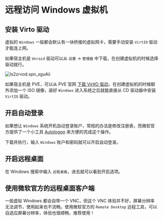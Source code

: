 # 远程访问 Windows 虚拟机

## 安装 Virto 驱动

虚拟的 `Windows` 一般都会默认有一块桥接的虚拟网卡，需要手动安装 `VirtIO` 驱动才能连上网。

如果宿主机是 `Unraid` 驱动可以从 `设置` -> `管理器` 中下载，在创建虚拟机的时候选择驱动就行。

![ls2zrvod.spn_xguAii](https://slark-blog.s3.bitiful.net/ls2zrvod.spn_xguAii.png)

如果宿主机是 PVE，可以从 PVE 官网 [下载 VirtIO 驱动](https://pve.proxmox.com/wiki/Windows_VirtIO_Drivers#Installation)，在创建虚拟机的时候额外添加一个 ISO 镜像，装好 `Windows` 进入系统之后就能直接从 CD 驱动器中安装 `VirtIO` 驱动。

## 开启自动登录

如果想让 `Windows` 系统开机自动登录账户，常规的办法是修改注册表，而微软官方提供了一个小工具 [Autologon](https://learn.microsoft.com/zh-tw/sysinternals/downloads/autologon) 来方便的完成这个操作。

下载并执行，输入 `Windows` 账户和密码就可以开启自动登录。

## 开启远程桌面

在 Windows 搜索中输入 `远程桌面`，进去就可以看到开启选项。

## 使用微软官方的远程桌面客户端

一般虚拟 Windows 都会自带一个 VNC，但这个 VNC 体验并不好，屏幕分辨率无法调节，使用起来也不流畅。使用微软官方的 `Remote Desktop` 远程工具，可以自适应屏幕分辨率，体验也很顺畅，推荐使用！